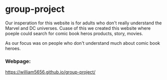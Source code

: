 # group-project

Our insperation for this website is for adults who don't really understand the Marvel and DC universes.
Cuase of this we created this website where poeple could search for comic book heros products, story, movies.

As our focus was on people who don't understand much about comic book heroes.

### Webpage:

https://william5656.github.io/group-project/
